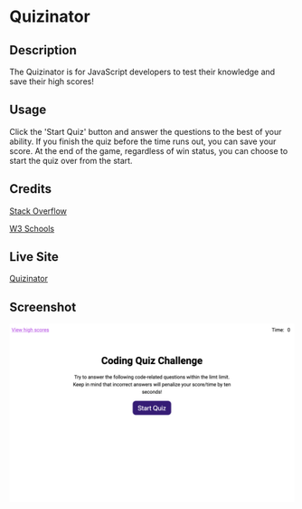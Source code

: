 # Quizinator

## Description
The Quizinator is for JavaScript developers to test their knowledge and save their high scores!

## Usage
Click the 'Start Quiz' button and answer the questions to the best of your ability. If you finish the quiz before the time runs out, you can save your score. At the end of the game, regardless of win status, you can choose to start the quiz over from the start.

## Credits
[Stack Overflow](https://stackoverflow.com/)

[W3 Schools](https://www.w3schools.com/)

## Live Site
[Quizinator](https://brookescodestuff.github.io/quizinator/)

## Screenshot

![screenshot](./assets/screenshot.png)
